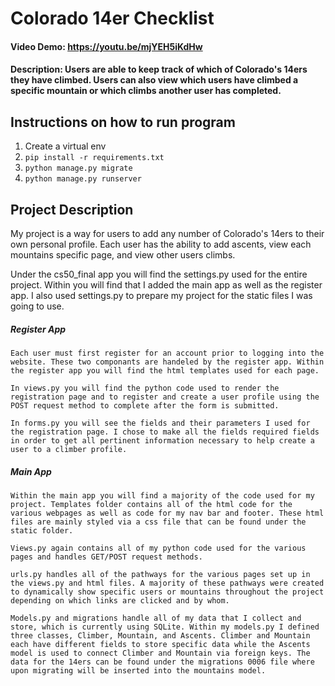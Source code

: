 # Colorado 14er Checklist
#### Video Demo:  <https://youtu.be/mjYEH5iKdHw>
#### Description: Users are able to keep track of which of Colorado's 14ers they have climbed. Users can also view which users have climbed a specific mountain or which climbs another user has completed.


## Instructions on how to run program

  1. Create a virtual env
  2. `pip install -r requirements.txt`
  3. `python manage.py migrate`
  4. `python manage.py runserver`

## Project Description

My project is a way for users to add any number of Colorado's 14ers to their own personal profile. Each user has the ability to add ascents, view each mountains specific page, and view other users climbs. 

Under the cs50_final app you will find the settings.py used for the entire project. Within you will find that I added the main app as well as the register app. I also used settings.py to prepare my project for the static files I was going to use.

##### Register App

    Each user must first register for an account prior to logging into the website. These two componants are handeled by the register app. Within the register app you will find the html templates used for each page. 

    In views.py you will find the python code used to render the registration page and to register and create a user profile using the POST request method to complete after the form is submitted. 

    In forms.py you will see the fields and their parameters I used for the registration page. I chose to make all the fields required fields in order to get all pertinent information necessary to help create a user to a climber profile.

##### Main App

    Within the main app you will find a majority of the code used for my project. Templates folder contains all of the html code for the various webpages as well as code for my nav bar and footer. These html files are mainly styled via a css file that can be found under the static folder.

    Views.py again contains all of my python code used for the various pages and handles GET/POST request methods. 

    urls.py handles all of the pathways for the various pages set up in the views.py and html files. A majority of these pathways were created to dynamically show specific users or mountains throughout the project depending on which links are clicked and by whom.

    Models.py and migrations handle all of my data that I collect and store, which is currently using SQLite. Within my models.py I defined three classes, Climber, Mountain, and Ascents. Climber and Mountain each have different fields to store specific data while the Ascents model is used to connect Climber and Mountain via foreign keys. The data for the 14ers can be found under the migrations 0006 file where upon migrating will be inserted into the mountains model.